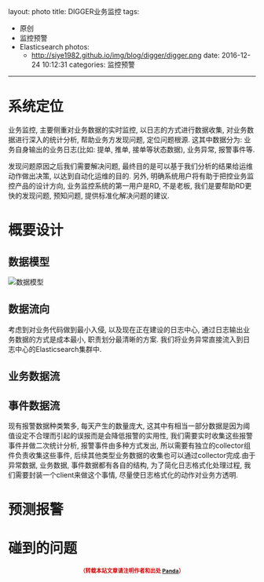 layout: photo
title: DIGGER业务监控
tags:
- 原创
- 监控预警
- Elasticsearch
photos:
  - http://siye1982.github.io/img/blog/digger/digger.png
date: 2016-12-24 10:12:31
categories: 监控预警
---

# 系统定位
业务监控, 主要侧重对业务数据的实时监控, 以日志的方式进行数据收集, 对业务数据进行深入的统计分析, 帮助业务方发现问题, 定位问题根源. 这其中数据分为: 业务自身输出的业务日志(比如: 提单, 推单, 接单等状态数据), 业务异常, 报警事件等. 
<!--more-->
发现问题原因之后我们需要解决问题, 最终目的是可以基于我们分析的结果给运维动作做出决策, 以达到自动化运维的目的. 另外, 明确系统用户将有助于把控业务监控产品的设计方向, 业务监控系统的第一用户是RD, 不是老板, 我们是要帮助RD更快的发现问题, 预知问题, 提供标准化解决问题的建议.

# 概要设计
## 数据模型
![数据模型](http://siye1982.github.io/img/blog/digger/数据模型.png)


## 数据流向
考虑到对业务代码做到最小入侵, 以及现在正在建设的日志中心, 通过日志输出业务数据的方式是成本最小, 职责划分最清晰的方案. 我们将业务异常直接流入到日志中心的Elasticsearch集群中. 
## 业务数据流

## 事件数据流
现有报警数据种类繁多, 每天产生的数量庞大, 这其中有相当一部分数据是因为阈值设定不合理而引起的误报而是会降低报警的实用性, 我们需要实时收集这些报警事件并做二次统计分析, 报警事件由多种方式发出, 所以需要有独立的collector组件负责收集这些事件, 后续其他类型业务数据的收集也可以通过collector完成.由于异常数据, 业务数据, 事件数据都有各自的结构, 为了简化日志格式化处理过程, 我们需要封装一个client来做这个事情, 尽量使日志格式化的动作对业务方透明.
# 预测报警

# 碰到的问题




<div style="margin-top: 15px; font-size: 11px;color: #cc0000;"><p align="center"><strong>（转载本站文章请注明作者和出处 <a href="http://siye1982.github.io">Panda</a>）</strong></p></div>

